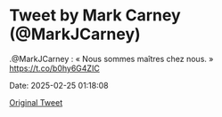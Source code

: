 # Tweet by Mark Carney (@MarkJCarney)

.@MarkJCarney : « Nous sommes maîtres chez nous. » https://t.co/b0hy6G4ZIC

Date: 2025-02-25 01:18:08

[Original Tweet](https://x.com/MarkJCarney/status/1894195141298033105)
